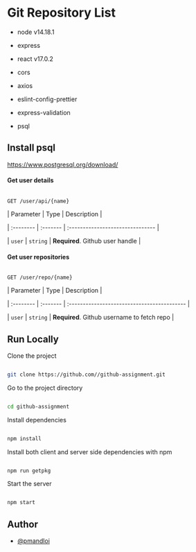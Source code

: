 # Git Repository List

- node v14.18.1

- express
- react v17.0.2
- cors
- axios
- eslint-config-prettier
- express-validation
- psql

## Install psql

https://www.postgresql.org/download/

#### Get user details

```http

GET /user/api/{name}

```

| Parameter | Type | Description |

| :-------- | :------- | :------------------------------- |

| `user` | `string` | **Required**. Github user handle |

#### Get user repositories

```http

GET /user/repo/{name}

```

| Parameter | Type | Description |

| :-------- | :------- | :------------------------------------------ |

| `user` | `string` | **Required**. Github username to fetch repo |

## Run Locally

Clone the project

```bash

git clone https://github.com//github-assignment.git

```

Go to the project directory

```bash

cd github-assignment

```

Install dependencies

```bash

npm install

```

Install both client and server side dependencies with npm

```bash

npm run getpkg

```

Start the server

```bash

npm start

```

## Author

- [@pmandloi](https://www.github.com/pmandloi)
